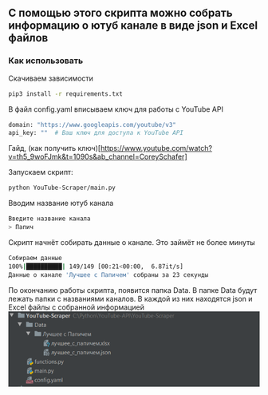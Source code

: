 ## С помощью этого скрипта можно собрать информацию о ютуб канале в виде json и Excel файлов

### Как использовать

Скачиваем зависимости
```bash
pip3 install -r requirements.txt
```

В файл config.yaml вписываем ключ для работы с YouTube API
```bash
domain: "https://www.googleapis.com/youtube/v3"
api_key: ""  # Ваш ключ для доступа к YouTube API
```
Гайд, (как получить ключ)[https://www.youtube.com/watch?v=th5_9woFJmk&t=1090s&ab_channel=CoreySchafer]

Запускаем скрипт:
```bash
python YouTube-Scraper/main.py
```

Вводим название ютуб канала
```bash
Введите название канала
> Папич
```

Скрипт начнёт собирать данные о канале. Это займёт не более минуты
```bash
Собираем данные
100%|██████████| 149/149 [00:21<00:00,  6.87it/s]
Данные о канале 'Лучшее с Папичем' собраны за 23 секунды
```

По окончанию работы скрипта, появится папка Data. 
В папке Data будут лежать папки с названиями каналов.
В каждой из них находятся json и Excel файлы с собранной информацией<br>
![Image alt](https://github.com/YarikMix/YouTube-Scraper/raw/main/images/1.png)